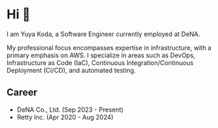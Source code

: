 # Hi :wave:

I am Yuya Koda, a Software Engineer currently employed at DeNA.

My professional focus encompasses expertise in infrastructure, with a primary emphasis on AWS. I specialize in areas such as DevOps, Infrastructure as Code (IaC), Continuous Integration/Continuous Deployment (CI/CD), and automated testing.

## Career

- DeNA Co., Ltd. (Sep 2023 - Present)
- Retty Inc. (Apr 2020 - Aug 2024)
